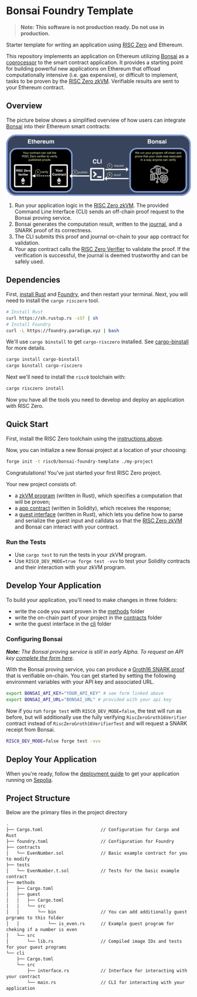 # Bonsai Foundry Template

> **Note: This software is not production ready. Do not use in production.**

Starter template for writing an application using [RISC Zero] and Ethereum.

This repository implements an application on Ethereum utilizing [Bonsai] as a [coprocessor] to the smart contract application.
It provides a starting point for building powerful new applications on Ethereum that offload computationally intensive (i.e. gas expensive), or difficult to implement, tasks to be proven by the [RISC Zero zkVM].
Verifiable results are sent to your Ethereum contract.

[RISC Zero]: https://www.risczero.com/
[Bonsai]: https://dev.bonsai.xyz/
[coprocessor]: https://twitter.com/RiscZero/status/1677316664772132864
[RISC Zero zkVM]: https://dev.risczero.com/zkvm

## Overview

The picture below shows a simplified overview of how users can integrate [Bonsai] into their Ethereum smart contracts:

![Bonsai Foundry Template Diagram](images/bonsai-foundry-template.png)

1. Run your application logic in the [RISC Zero zkVM]. The provided Command Line Interface (CLI) sends an off-chain proof request to the Bonsai proving service.
2. Bonsai generates the computation result, written to the [journal], and a SNARK proof of its correctness.
3. The CLI submits this proof and journal on-chain to your app contract for validation.
4. Your app contract calls the [RISC Zero Verifier] to validate the proof. If the verification is successful, the journal is deemed trustworthy and can be safely used.

[journal]: https://dev.risczero.com/terminology#journal
[RISC Zero Verifier]: https://github.com/risc0/risc0/blob/release-0.20/bonsai/ethereum/contracts/IRiscZeroVerifier.sol

## Dependencies

First, [install Rust] and [Foundry], and then restart your terminal. Next, you will need to install the `cargo risczero` tool.

```sh
# Install Rust
curl https://sh.rustup.rs -sSf | sh
# Install Foundry
curl -L https://foundry.paradigm.xyz | bash
```

We'll use `cargo binstall` to get `cargo-risczero` installed. See [cargo-binstall] for more details.

```sh
cargo install cargo-binstall
cargo binstall cargo-risczero
```

Next we'll need to install the `risc0` toolchain with:

```sh
cargo risczero install
```

Now you have all the tools you need to develop and deploy an application with RISC Zero.

[install Rust]: https://doc.rust-lang.org/cargo/getting-started/installation.html
[Foundry]: https://getfoundry.sh/
[cargo-binstall]: https://github.com/cargo-bins/cargo-binstall#cargo-binaryinstall

## Quick Start

First, install the RISC Zero toolchain using the [instructions above].

Now, you can initialize a new Bonsai project at a location of your choosing:

```sh
forge init -t risc0/bonsai-foundry-template ./my-project
```

Congratulations! You've just started your first RISC Zero project.

Your new project consists of:

- a [zkVM program] (written in Rust), which specifies a computation that will be proven;
- a [app contract] (written in Solidity), which receives the response;
- a [guest interface] (written in Rust), which lets you define how to parse and serialize the guest input and calldata so that the [RISC Zero zkVM] and Bonsai can interact with your contract.

[instructions above]: #dependencies
[zkVM program]: ./methods/guest/src/bin
[app contract]: ./contracts
[guest interface]: ./cli

### Run the Tests

- Use `cargo test` to run the tests in your zkVM program.
- Use `RISC0_DEV_MODE=true forge test -vvv` to test your Solidity contracts and their interaction with your zkVM program.

## Develop Your Application

To build your application, you'll need to make changes in three folders:

- write the code you want proven in the [methods] folder
- write the on-chain part of your project in the [contracts] folder
- write the guest interface in the [cli] folder

[methods]: ./methods
[cli]: ./cli
[contracts]: ./contracts

### Configuring Bonsai

***Note:*** *The Bonsai proving service is still in early Alpha. To request an API key [complete the form here](https://bonsai.xyz/apply).*

With the Bonsai proving service, you can produce a [Groth16 SNARK proof] that is verifiable on-chain.
You can get started by setting the following environment variables with your API key and associated URL.

```bash
export BONSAI_API_KEY="YOUR_API_KEY" # see form linked above
export BONSAI_API_URL="BONSAI_URL" # provided with your api key
```

<!-- TODO(victor): Rename the RiscZeroGroth16VerifierTest -->
Now if you run `forge test` with `RISC0_DEV_MODE=false`, the test will run as before, but will additionally use the fully verifying `RiscZeroGroth16Verifier` contract instead of `RiscZeroGroth16VerifierTest` and will request a SNARK receipt from Bonsai.

```bash
RISC0_DEV_MODE=false forge test -vvv
```

[Groth16 SNARK proof]: https://www.risczero.com/news/on-chain-verification

## Deploy Your Application

When you're ready, follow the [deployment guide] to get your application running on [Sepolia].

[deployment guide]: /deployment-guide.md
[Sepolia]: https://www.alchemy.com/overviews/sepolia-testnet

## Project Structure

Below are the primary files in the project directory

```text
.
├── Cargo.toml                      // Configuration for Cargo and Rust
├── foundry.toml                    // Configuration for Foundry
├── contracts
│   └── EvenNumber.sol              // Basic example contract for you to modify
├── tests
│   └── EvenNumber.t.sol            // Tests for the basic example contract
├── methods
│   ├── Cargo.toml
│   ├── guest
│   │   ├── Cargo.toml
│   │   └── src
│   │       └── bin                 // You can add additionally guest prgrams to this folder
│   │           └── is_even.rs      // Example guest program for cheking if a number is even
│   └── src
│       └── lib.rs                  // Compiled image IDs and tests for your guest programs
└── cli
    ├── Cargo.toml
    └── src
        ├── interface.rs            // Interface for interacting with your contract
        └── main.rs                 // CLI for interacting with your application
```
